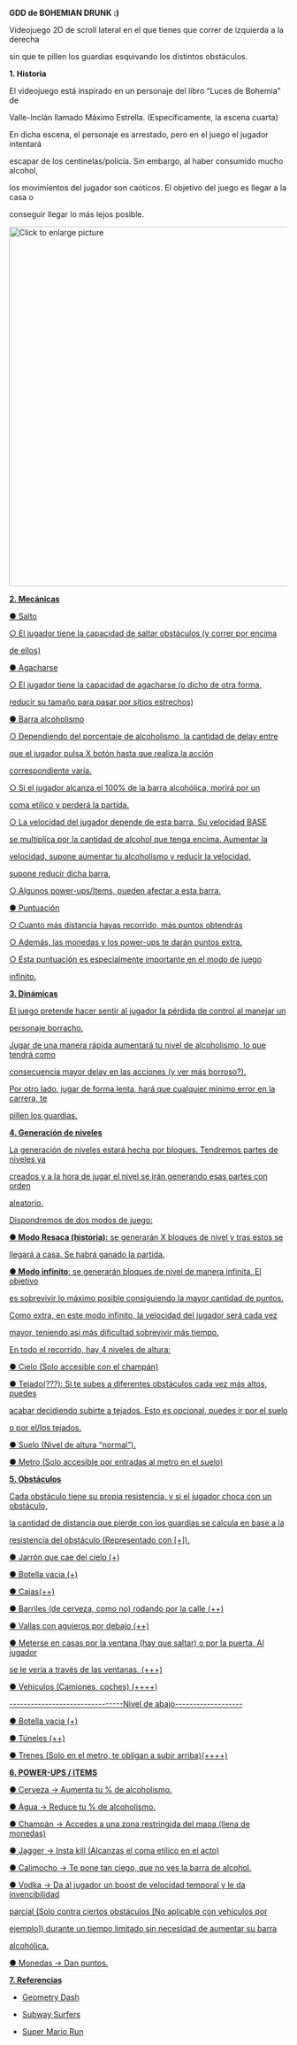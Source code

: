 **GDD de BOHEMIAN DRUNK :)**

Videojuego 2D de scroll lateral en el que tienes que correr de izquierda
a la derecha

sin que te pillen los guardias esquivando los distintos obstáculos.

**1. Historia**

El videojuego está inspirado en un personaje del libro “Luces de
Bohemia” de

Valle-Inclán llamado Máximo Estrella. (Específicamente, la escena
cuarta)

En dicha escena, el personaje es arrestado, pero en el juego el jugador
intentará

escapar de los centinelas/policía. Sin embargo, al haber consumido mucho
alcohol,

los movimientos del jugador son caóticos. El objetivo del juego es
llegar a la casa o

conseguir llegar lo más lejos posible.

<a href="https://drive.google.com/uc?export=view&id=12X0MJWfANM6GiR6b8BpbEWZB4SHJMueq"><img src="https://drive.google.com/uc?export=view&id=12X0MJWfANM6GiR6b8BpbEWZB4SHJMueq" style="width: 650px; max-width: 100%; height: auto" title="Click to enlarge picture" />

**2. Mecánicas**

● Salto

○ El jugador tiene la capacidad de saltar obstáculos (y correr por
encima

de ellos)

● Agacharse

○ El jugador tiene la capacidad de agacharse (o dicho de otra forma,

reducir su tamaño para pasar por sitios estrechos)

● Barra alcoholismo

○ Dependiendo del porcentaje de alcoholismo, la cantidad de delay entre

que el jugador pulsa X botón hasta que realiza la acción

correspondiente varía.

○ Si el jugador alcanza el 100% de la barra alcohólica, morirá por un

coma etílico y perderá la partida.

○ La velocidad del jugador depende de esta barra. Su velocidad BASE

se multiplica por la cantidad de alcohol que tenga encima. Aumentar la

velocidad, supone aumentar tu alcoholismo y reducir la velocidad,

supone reducir dicha barra.

○ Algunos power-ups/Items, pueden afectar a esta barra.

● Puntuación

○ Cuanto más distancia hayas recorrido, más puntos obtendrás

○ Además, las monedas y los power-ups te darán puntos extra.

○ Esta puntuación es especialmente importante en el modo de juego

infinito.

**3. Dinámicas**

El juego pretende hacer sentir al jugador la pérdida de control al
manejar un

personaje borracho.

Jugar de una manera rápida aumentará tu nivel de alcoholismo, lo que
tendrá como

consecuencia mayor delay en las acciones (y ver más borroso?).

Por otro lado, jugar de forma lenta, hará que cualquier mínimo error en
la carrera, te

pillen los guardias.

**4. Generación de niveles**

La generación de niveles estará hecha por bloques. Tendremos partes de
niveles ya

creados y a la hora de jugar el nivel se irán generando esas partes con
orden

aleatorio.

Dispondremos de dos modos de juego:

**● Modo Resaca (historia):** se generarán X bloques de nivel y tras
estos se

llegará a casa. Se habrá ganado la partida.

**● Modo infinito**: se generarán bloques de nivel de manera infinita.
El objetivo

es sobrevivir lo máximo posible consiguiendo la mayor cantidad de
puntos.

Como extra, en este modo infinito, la velocidad del jugador será cada
vez

mayor, teniendo así más dificultad sobrevivir más tiempo.

En todo el recorrido, hay 4 niveles de altura:

● Cielo (Solo accesible con el champán)

● Tejado(???): Si te subes a diferentes obstáculos cada vez más altos,
puedes

acabar decidiendo subirte a tejados. Esto es opcional, puedes ir por el
suelo

o por el/los tejados.

● Suelo (Nivel de altura “normal”).

● Metro (Solo accesible por entradas al metro en el suelo)

**5. Obstáculos**

Cada obstáculo tiene su propia resistencia, y si el jugador choca con un
obstáculo,

la cantidad de distancia que pierde con los guardias se calcula en base
a la

resistencia del obstáculo (Representado con \[+\]).

● Jarrón que cae del cielo (+)

● Botella vacia (+)

● Cajas(++)

● Barriles (de cerveza, como no) rodando por la calle (++)

● Vallas con agujeros por debajo (++)

● Meterse en casas por la ventana (hay que saltar) o por la puerta. Al
jugador

se le vería a través de las ventanas. (+++)

● Vehículos (Camiones, coches) (++++)

--------------------------------Nivel de abajo-------------------

● Botella vacia (+)

● Túneles (++)

● Trenes (Solo en el metro, te obligan a subir arriba)(++++)

**6. POWER-UPS / ITEMS**

● Cerveza → Aumenta tu % de alcoholismo.

● Agua → Reduce tu % de alcoholismo.

● Champán → Accedes a una zona restringida del mapa (llena de monedas)

● Jagger → Insta kill (Alcanzas el coma etílico en el acto)

● Calimocho → Te pone tan ciego, que no ves la barra de alcohol.

● Vodka → Da al jugador un boost de velocidad temporal y le da
invencibilidad

parcial (Solo contra ciertos obstáculos \[No aplicable con vehículos por

ejemplo\]) durante un tiempo limitado sin necesidad de aumentar su barra

alcohólica.

● Monedas → Dan puntos.

**7. Referencias**

- Geometry Dash

- Subway Surfers

- Super Mario Run
